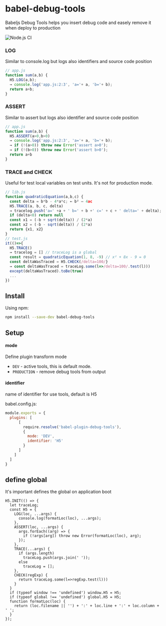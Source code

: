 # babel-debug-tools
Babeljs Debug Tools helps you insert debug code and easely remove it when deploy to production

![Node.js CI](https://github.com/thr0w/babel-debug-tools/workflows/Node.js%20CI/badge.svg)

### LOG
Similar to console.log but logs also identifiers and source code position
```javascript
// app.js
function sum(a,b) {
  H5.LOG(a,b);
  → console.log('app.js:2:3', 'a='+ a, 'b='+ b);
  return a+b;
}
```
### ASSERT
Similar to assert but logs also identifier and source code position
```javascript
// app.js
function sum(a,b) {
  H5.ASSERT(a>0,b>0)
  → console.log('app.js:2:3', 'a='+ a, 'b='+ b); 
  → if (!(a>0)) throw new Error('assert a>0');
  → if (!(b>0)) throw new Error('assert b>0');
  return a+b
}
```
### TRACE and CHECK
Useful for test local variables on test units. It's not for production mode.
```javascript
// lib.js
function quadraticEquation(a,b,c) {
  const delta = b*b - 4*a*c; ← b² – 4ac
  H5.TRACE(a, b, c, delta)
  → tracelog.push('a=' +a + ' b=' + b +' c=' + c + ' delta=' + delta);
  if (delta<0) return null
  const x1 = (-b + sqrt(delta)) / (2*a)
  const x2 = (-b - sqrt(delta)) / (2*a)
  return {x1, x2}
}
// test.js
it(()=>{
  H5.TRACE() 
  → tracelog = [] // traceLog is a global
  const result = quadraticEquation(1, 8, -9) // x² + 8x - 9 = 0
  const deltaWasTraced = H5.CHECK(/delta=100/} 
  → const deltaWasTraced = traceLog.some(l=>/delta=100/.test(l)))
  except(deltaWasTraced).toBe(true)
  ...
})
```
## Install

Using npm:
```sh
npm install --save-dev babel-debug-tools
```

## Setup

#### mode
Define plugin transform mode 
- `DEV` - active tools, this is default mode.
- `PRODUCTION` - remove debug tools from output
#### identifier
name of identifier for use tools, default is H5

babel.config.js:
```javascript
module.exports = {
  plugins: [
      [
        require.resolve('babel-plugin-debug-tools'),
        {
          mode: 'DEV',
          identifier: 'H5'
        }
      ]
    ]
  ]
}
```

## define global
It's important defines the global on application boot
```
H5.INIT(() => {
  let traceLog;
  const H5 = {
    LOG(loc, ...args) {
      console.log(formatLoc(loc), ...args);
    },
    ASSERT(loc, ...args) {
      args.forEach((arg) => {
        if (!args[arg]) throw new Error(formatLoc(loc), arg);
      });
    },
    TRACE(...args) {
      if (args.length) 
        traceLog.push(args.join(' '));
      else
        traceLog = [];
    },
    CHECK(regExp) {
      return traceLog.some(l=>regExp.test(l)))
    }
  }
  if (typeof window !== 'undefined') window.H5 = H5;
  if (typeof global !== 'undefined') global.H5 = H5;
  function formatLoc(loc) {
    return (loc.filename || '') + ':' + loc.line + ':' + loc.column + ' ';
  }
});

```
